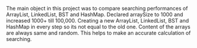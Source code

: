 The main object in this project was to compare searching performances of ArrayList, LinkedList, BST and HashMap. 
Declared arraySize to 1000 and increased 1000+ till 100,000.
Creating a new ArrayList, LinkedList, BST and HashMap in every step so its not equal to the old one.
Content of the arrays are always same and random. This helps to make an accurate calculation of searching.
